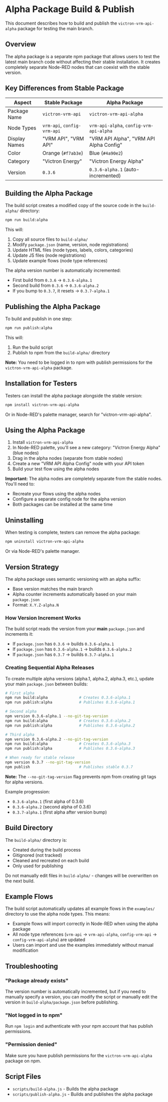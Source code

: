 # Alpha Package Build & Publish

This document describes how to build and publish the `victron-vrm-api-alpha` package for testing the main branch.

## Overview

The alpha package is a separate npm package that allows users to test the latest main branch code without affecting their stable installation. It creates completely separate Node-RED nodes that can coexist with the stable version.

## Key Differences from Stable Package

| Aspect | Stable Package | Alpha Package |
|--------|---------------|---------------|
| Package Name | `victron-vrm-api` | `victron-vrm-api-alpha` |
| Node Types | `vrm-api`, `config-vrm-api` | `vrm-api-alpha`, `config-vrm-api-alpha` |
| Display Names | "VRM API", "VRM API" | "VRM API Alpha", "VRM API Alpha Config" |
| Color | Orange (`#f7ab3e`) | Blue (`#4a90e2`) |
| Category | "Victron Energy" | "Victron Energy Alpha" |
| Version | `0.3.6` | `0.3.6-alpha.1` (auto-incremented) |

## Building the Alpha Package

The build script creates a modified copy of the source code in the `build-alpha/` directory:

```bash
npm run build:alpha
```

This will:
1. Copy all source files to `build-alpha/`
2. Modify `package.json` (name, version, node registrations)
3. Update HTML files (node types, labels, colors, categories)
4. Update JS files (node registrations)
5. Update example flows (node type references)

The alpha version number is automatically incremented:
- First build from `0.3.6` → `0.3.6-alpha.1`
- Second build from `0.3.6` → `0.3.6-alpha.2`
- If you bump to `0.3.7`, it resets → `0.3.7-alpha.1`

## Publishing the Alpha Package

To build and publish in one step:

```bash
npm run publish:alpha
```

This will:
1. Run the build script
2. Publish to npm from the `build-alpha/` directory

**Note:** You need to be logged in to npm with publish permissions for the `victron-vrm-api-alpha` package.

## Installation for Testers

Testers can install the alpha package alongside the stable version:

```bash
npm install victron-vrm-api-alpha
```

Or in Node-RED's palette manager, search for "victron-vrm-api-alpha".

## Using the Alpha Package

1. Install `victron-vrm-api-alpha`
2. In Node-RED palette, you'll see a new category: "Victron Energy Alpha" (blue nodes)
3. Drag in the alpha nodes (separate from stable nodes)
4. Create a new "VRM API Alpha Config" node with your API token
5. Build your test flow using the alpha nodes

**Important:** The alpha nodes are completely separate from the stable nodes. You'll need to:
- Recreate your flows using the alpha nodes
- Configure a separate config node for the alpha version
- Both packages can be installed at the same time

## Uninstalling

When testing is complete, testers can remove the alpha package:

```bash
npm uninstall victron-vrm-api-alpha
```

Or via Node-RED's palette manager.

## Version Strategy

The alpha package uses semantic versioning with an alpha suffix:
- Base version matches the main branch
- Alpha counter increments automatically based on your main `package.json`
- Format: `X.Y.Z-alpha.N`

### How Version Increment Works

The build script reads the version from your **main** `package.json` and increments it:

- If `package.json` has `0.3.6` → builds `0.3.6-alpha.1`
- If `package.json` has `0.3.6-alpha.1` → builds `0.3.6-alpha.2`
- If `package.json` has `0.3.7` → builds `0.3.7-alpha.1`

### Creating Sequential Alpha Releases

To create multiple alpha versions (alpha.1, alpha.2, alpha.3, etc.), update your main `package.json` between builds:

```bash
# First alpha
npm run build:alpha              # Creates 0.3.6-alpha.1
npm run publish:alpha            # Publishes 0.3.6-alpha.1

# Second alpha
npm version 0.3.6-alpha.1 --no-git-tag-version
npm run build:alpha              # Creates 0.3.6-alpha.2
npm run publish:alpha            # Publishes 0.3.6-alpha.2

# Third alpha
npm version 0.3.6-alpha.2 --no-git-tag-version
npm run build:alpha              # Creates 0.3.6-alpha.3
npm run publish:alpha            # Publishes 0.3.6-alpha.3

# When ready for stable release
npm version 0.3.7 --no-git-tag-version
npm publish                      # Publishes stable 0.3.7
```

**Note:** The `--no-git-tag-version` flag prevents npm from creating git tags for alpha versions.

Example progression:
- `0.3.6-alpha.1` (first alpha of 0.3.6)
- `0.3.6-alpha.2` (second alpha of 0.3.6)
- `0.3.7-alpha.1` (first alpha after version bump)

## Build Directory

The `build-alpha/` directory is:
- Created during the build process
- Gitignored (not tracked)
- Cleaned and recreated on each build
- Only used for publishing

Do not manually edit files in `build-alpha/` - changes will be overwritten on the next build.

## Example Flows

The build script automatically updates all example flows in the `examples/` directory to use the alpha node types. This means:
- Example flows will import correctly in Node-RED when using the alpha package
- All node type references (`vrm-api` → `vrm-api-alpha`, `config-vrm-api` → `config-vrm-api-alpha`) are updated
- Users can import and use the examples immediately without manual modification

## Troubleshooting

### "Package already exists"
The version number is automatically incremented, but if you need to manually specify a version, you can modify the script or manually edit the version in `build-alpha/package.json` before publishing.

### "Not logged in to npm"
Run `npm login` and authenticate with your npm account that has publish permissions.

### "Permission denied"
Make sure you have publish permissions for the `victron-vrm-api-alpha` package on npm.

## Script Files

- `scripts/build-alpha.js` - Builds the alpha package
- `scripts/publish-alpha.js` - Builds and publishes the alpha package
